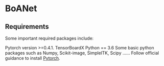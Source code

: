 # BoANet

## Requirements

Some important required packages include:

Pytorch version >=0.4.1.
TensorBoardX
Python == 3.6
Some basic python packages such as Numpy, Scikit-image, SimpleITK, Scipy ......
Follow official guidance to install [Pytorch](https://pytorch.org/).
